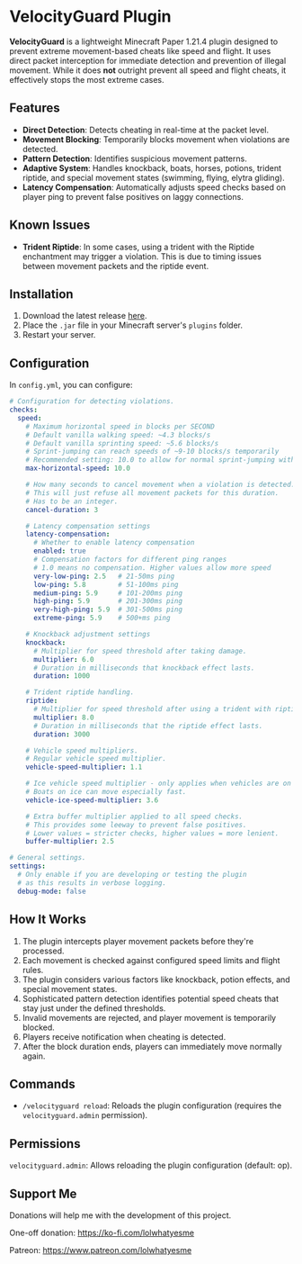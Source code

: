 # VelocityGuard Plugin
**VelocityGuard** is a lightweight Minecraft Paper 1.21.4 plugin designed to prevent extreme movement-based cheats like speed and flight. It uses direct packet interception for immediate detection and prevention of illegal movement. While it does **not** outright prevent all speed and flight cheats, it effectively stops the most extreme cases.

## Features
- **Direct Detection**: Detects cheating in real-time at the packet level.
- **Movement Blocking**: Temporarily blocks movement when violations are detected.
- **Pattern Detection**: Identifies suspicious movement patterns.
- **Adaptive System**: Handles knockback, boats, horses, potions, trident riptide, and special movement states (swimming, flying, elytra gliding).
- **Latency Compensation**: Automatically adjusts speed checks based on player ping to prevent false positives on laggy connections.

## Known Issues
- **Trident Riptide**: In some cases, using a trident with the Riptide enchantment may trigger a violation. This is due to timing issues between movement packets and the riptide event.

## Installation
1. Download the latest release [here](https://github.com/Jelly-Pudding/velocityguard/releases/latest).
2. Place the `.jar` file in your Minecraft server's `plugins` folder.
3. Restart your server.

## Configuration
In `config.yml`, you can configure:
```yaml
# Configuration for detecting violations.
checks:
  speed:
    # Maximum horizontal speed in blocks per SECOND
    # Default vanilla walking speed: ~4.3 blocks/s
    # Default vanilla sprinting speed: ~5.6 blocks/s
    # Sprint-jumping can reach speeds of ~9-10 blocks/s temporarily
    # Recommended setting: 10.0 to allow for normal sprint-jumping with a buffer
    max-horizontal-speed: 10.0

    # How many seconds to cancel movement when a violation is detected.
    # This will just refuse all movement packets for this duration.
    # Has to be an integer.
    cancel-duration: 3

    # Latency compensation settings
    latency-compensation:
      # Whether to enable latency compensation
      enabled: true
      # Compensation factors for different ping ranges
      # 1.0 means no compensation. Higher values allow more speed
      very-low-ping: 2.5   # 21-50ms ping
      low-ping: 5.8        # 51-100ms ping
      medium-ping: 5.9     # 101-200ms ping
      high-ping: 5.9       # 201-300ms ping
      very-high-ping: 5.9  # 301-500ms ping
      extreme-ping: 5.9    # 500+ms ping

    # Knockback adjustment settings
    knockback:
      # Multiplier for speed threshold after taking damage.
      multiplier: 6.0
      # Duration in milliseconds that knockback effect lasts.
      duration: 1000

    # Trident riptide handling.
    riptide:
      # Multiplier for speed threshold after using a trident with riptide enchantment.
      multiplier: 8.0
      # Duration in milliseconds that the riptide effect lasts.
      duration: 3000

    # Vehicle speed multipliers.
    # Regular vehicle speed multiplier.
    vehicle-speed-multiplier: 1.1

    # Ice vehicle speed multiplier - only applies when vehicles are on ice.
    # Boats on ice can move especially fast.
    vehicle-ice-speed-multiplier: 3.6

    # Extra buffer multiplier applied to all speed checks.
    # This provides some leeway to prevent false positives.
    # Lower values = stricter checks, higher values = more lenient.
    buffer-multiplier: 2.5

# General settings.
settings:
  # Only enable if you are developing or testing the plugin
  # as this results in verbose logging.
  debug-mode: false
```

## How It Works
1. The plugin intercepts player movement packets before they're processed.
2. Each movement is checked against configured speed limits and flight rules.
3. The plugin considers various factors like knockback, potion effects, and special movement states.
4. Sophisticated pattern detection identifies potential speed cheats that stay just under the defined thresholds.
5. Invalid movements are rejected, and player movement is temporarily blocked.
6. Players receive notification when cheating is detected.
7. After the block duration ends, players can immediately move normally again.

## Commands
- `/velocityguard reload`: Reloads the plugin configuration (requires the `velocityguard.admin` permission).

## Permissions
`velocityguard.admin`: Allows reloading the plugin configuration (default: op).

## Support Me
Donations will help me with the development of this project.

One-off donation: https://ko-fi.com/lolwhatyesme

Patreon: https://www.patreon.com/lolwhatyesme
